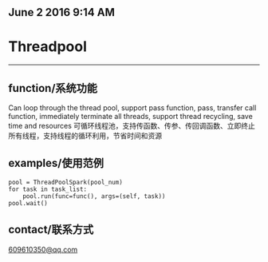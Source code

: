 # 


## June 2 2016 9:14 AM

# Threadpool

* * *


## function/系统功能

Can loop through the thread pool, support pass function, pass, transfer call function, immediately terminate all threads, support thread recycling, save time and resources
可循环线程池，支持传函数、传参、传回调函数、立即终止所有线程，支持线程的循环利用，节省时间和资源

## examples/使用范例

```
pool = ThreadPoolSpark(pool_num)
for task in task_list:
    pool.run(func=func(), args=(self, task))
pool.wait()
```

## contact/联系方式


609610350@qq.com
